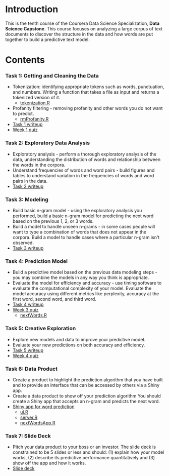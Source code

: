 # Introduction

This is the tenth course of the Coursera Data Science Specialization, **Data Science Capstone**. This course focuses on analyzing a large corpus of text documents to discover the structure in the data and how words are put together to build a predictive text model.

# Contents
### Task 1: Getting and Cleaning the Data
 - Tokenization: identifying appropriate tokens such as words, punctuation, and numbers. Writing a function that takes a file as input and returns a tokenized version of it.
    - [tokenization.R](https://github.com/wamber-aww/coursera-data-science/blob/gh-pages/Course10_Capstone/tokenization.R)
 - Profanity filtering - removing profanity and other words you do not want to predict.
    - [rmProfanity.R](https://github.com/wamber-aww/coursera-data-science/blob/gh-pages/Course10_Capstone/rmProfanity.R)
 - [Task 1 writeup](https://wamber-aww.github.io/coursera-data-science/Course10_Capstone/Task1.html)
 - [Week 1 quiz](https://wamber-aww.github.io/coursera-data-science/Course10_Capstone/W1Quiz.html)
 
### Task 2: Exploratory Data Analysis
 - Exploratory analysis - perform a thorough exploratory analysis of the data, understanding the distribution of words and relationship between the words in the corpora.
 - Understand frequencies of words and word pairs - build figures and tables to understand variation in the frequencies of words and word pairs in the data. 
 - [Task 2 writeup](https://rohan27hadvani.github.io/coursera-data-science/10.%20Capston/Task2.html)

### Task 3: Modeling
 - Build basic n-gram model - using the exploratory analysis you performed, build a basic n-gram model for predicting the next word based on the previous 1, 2, or 3 words.
 - Build a model to handle unseen n-grams - in some cases people will want to type a combination of words that does not appear in the corpora. Build a model to handle cases where a particular n-gram isn't observed.
 - [Task 3 writeup](https://wamber-aww.github.io/coursera-data-science/Course10_Capstone/Task3.html)

### Task 4: Prediction Model
 - Build a predictive model based on the previous data modeling steps - you may combine the models in any way you think is appropriate.
 - Evaluate the model for efficiency and accuracy - use timing software to evaluate the computational complexity of your model. Evaluate the model accuracy using different metrics like perplexity, accuracy at the first word, second word, and third word.
 - [Task 4 writeup](https://wamber-aww.github.io/coursera-data-science/Course10_Capstone/Task4.html)
 - [Week 3 quiz](https://wamber-aww.github.io/coursera-data-science/Course10_Capstone/W3Quiz.html)
   - [nextWords.R](https://github.com/wamber-aww/coursera-data-science/blob/gh-pages/Course10_Capstone/nextWords.R)

### Task 5: Creative Exploration
 - Explore new models and data to improve your predictive model.
 - Evaluate your new predictions on both accuracy and efficiency.
 - [Task 5 writeup](https://wamber-aww.github.io/coursera-data-science/Course10_Capstone/Task5.html)
 - [Week 4 quiz](https://wamber-aww.github.io/coursera-data-science/Course10_Capstone/W4Quiz.html)
 
### Task 6: Data Product
 - Create a product to highlight the prediction algorithm that you have built and to provide an interface that can be accessed by others via a Shiny app.
 - Create a data product to show off your prediction algorithm You should create a Shiny app that accepts an n-gram and predicts the next word.
 - [Shiny app for word prediction](https://wamber.shinyapps.io/wordPred/)
   - [ui.R](https://github.com/wamber-aww/coursera-data-science/blob/gh-pages/Course10_Capstone/ui.R)
   - [server.R](https://github.com/wamber-aww/coursera-data-science/blob/gh-pages/Course10_Capstone/server.R)
   - [nextWordsApp.R](https://github.com/wamber-aww/coursera-data-science/blob/gh-pages/Course10_Capstone/nextWordsApp.R)
 
### Task 7: Slide Deck
 - Pitch your data product to your boss or an investor. The slide deck is constrained to be 5 slides or less and should: (1) explain how your model works, (2) describe its predictive performance quantitatively and (3) show off the app and how it works.
 - [Slide deck](https://wamber-aww.github.io/coursera-data-science/Course10_Capstone/presentation.html)
